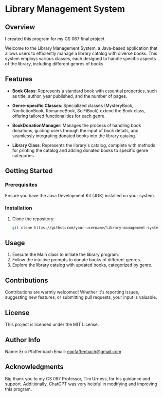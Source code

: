 # Library Management System

## Overview

I created this program for my CS 067 final project.

Welcome to the Library Management System, a Java-based application that allows users to efficiently manage a library catalog with diverse books. This system employs various classes, each designed to handle specific aspects of the library, including different genres of books.

## Features

- **Book Class**: Represents a standard book with essential properties, such as title, author, year published, and the number of pages.
  
- **Genre-specific Classes**: Specialized classes (MysteryBook, NonfictionBook, RomanceBook, SciFiBook) extend the Book class, offering tailored functionalities for each genre.

- **BookDonationManager**: Manages the process of handling book donations, guiding users through the input of book details, and seamlessly integrating donated books into the library catalog.

- **Library Class**: Represents the library's catalog, complete with methods for printing the catalog and adding donated books to specific genre categories.

## Getting Started

### Prerequisites

Ensure you have the Java Development Kit (JDK) installed on your system.

### Installation

1. Clone the repository:

   ```bash
   git clone https://github.com/your-username/library-management-system.git

## Usage

1. Execute the Main class to initiate the library program.
2. Follow the intuitive prompts to donate books of different genres.
3. Explore the library catalog with updated books, categorized by genre.

## Contributions

Contributions are warmly welcomed! Whether it's reporting issues, suggesting new features, or submitting pull requests, your input is valuable.

## License

This project is licensed under the MIT License.

## Author Info

Name: Eric Pfaffenbach
Email: eapfaffenbach@gmail.com

## Acknowledgments

Big thank you to my CS 067 Professor, Tim Urness, for his guidance and support.
Additionally, ChatGPT was very helpful in modifying and improving this program.
